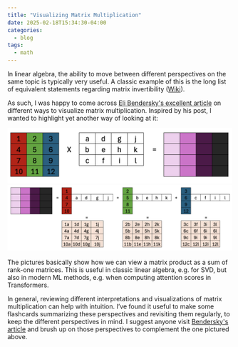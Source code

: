 ```yaml
---
title: "Visualizing Matrix Multiplication"
date: 2025-02-18T15:34:30-04:00
categories:
  - blog
tags:
  - math
---
```

In linear algebra, the ability to move between different perspectives on the same topic is typically very useful. A classic example of this is the long list of equivalent statements regarding matrix invertibility ([Wiki](https://en.wikipedia.org/wiki/Invertible_matrix)).

As such, I was happy to come across [Eli Bendersky's excellent article](https://eli.thegreenplace.net/2015/visualizing-matrix-multiplication-as-a-linear-combination/) on different ways to visualize matrix multiplication. Inspired by his post, I wanted to highlight yet another way of looking at it:

![Matrix Multiplication - Perspective 1](/assets/images/matmul1.png)
![Matrix Multiplication - Perspective 2](/assets/images/matmul2.png)

The pictures basically show how we can view a matrix product as a sum of rank-one matrices. This is useful in classic linear algebra, e.g. for SVD, but also in modern ML methods, e.g. when computing attention scores in Transformers. 

In general, reviewing different interpretations and visualizations of matrix multiplication can help with intuition. I’ve found it useful to make some flashcards summarizing these perspectives and revisiting them regularly, to keep the different perspectives in mind. I suggest anyone visit [Bendersky's article](https://eli.thegreenplace.net/2015/visualizing-matrix-multiplication-as-a-linear-combination/) and brush up on those perspectives to complement the one pictured above.


